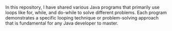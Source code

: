 In this repository, I have shared various Java programs that primarily use loops like for, while, and do-while to solve different problems. Each program demonstrates a specific looping technique or problem-solving approach that is fundamental for any Java developer to master.

